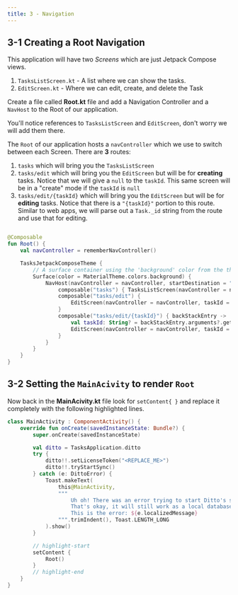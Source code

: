 ```yaml
---
title: 3 - Navigation
---
```


## 3-1 Creating a Root Navigation

This application will have two _Screens_ which are just Jetpack Compose views.

1. `TasksListScreen.kt` - A list where we can show the tasks.
2. `EditScreen.kt` - Where we can edit, create, and delete the Task

Create a file called __Root.kt__ file and add a Navigation Controller and a `NavHost` to the Root of our application.

You'll notice references to `TasksListScreen` and `EditScreen`, don't worry we will add them there.

The `Root` of our application hosts a `navController` which we use to switch between each Screen. There are __3__ routes:

1. `tasks` which will bring you the `TasksListScreen`
2. `tasks/edit` which will bring you the `EditScreen` but will be for __creating__ tasks. Notice that we will give a `null` to the `taskId`. This same screen will be in a "create" mode if the `taskId` is `null`
2. `tasks/edit/{taskId}` which will bring you the `EditScreen` but will be for __editing__ tasks. Notice that there is a `"{taskId}"` portion to this route. Similar to web apps, we will parse out a `Task._id` string from the route and use that for editing.

```kotlin title="Root.kt"

@Composable
fun Root() {
    val navController = rememberNavController()

    TasksJetpackComposeTheme {
        // A surface container using the 'background' color from the theme
        Surface(color = MaterialTheme.colors.background) {
            NavHost(navController = navController, startDestination = "tasks") {
                composable("tasks") { TasksListScreen(navController = navController) }
                composable("tasks/edit") {
                    EditScreen(navController = navController, taskId = null)
                }
                composable("tasks/edit/{taskId}") { backStackEntry ->
                    val taskId: String? = backStackEntry.arguments?.getString("taskId")
                    EditScreen(navController = navController, taskId = taskId)
                }
            }
        }
    }
}
```

## 3-2 Setting the `MainAcivity` to render `Root`

Now back in the __MainAcivity.kt__ file look for `setContent{ }` and replace it completely with the following highlighted lines.

```kotlin
class MainActivity : ComponentActivity() {
    override fun onCreate(savedInstanceState: Bundle?) {
        super.onCreate(savedInstanceState)

        val ditto = TasksApplication.ditto
        try {
            ditto!!.setLicenseToken("<REPLACE_ME>")
            ditto!!.tryStartSync()
        } catch (e: DittoError) {
            Toast.makeText(
                this@MainActivity,
                """
                    Uh oh! There was an error trying to start Ditto's sync feature.
                    That's okay, it will still work as a local database.
                    This is the error: ${e.localizedMessage}
                """.trimIndent(), Toast.LENGTH_LONG
            ).show()
        }

        // highlight-start
        setContent {
            Root()
        }
        // highlight-end
    }
}
```
